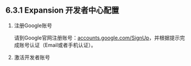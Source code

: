 ## 6.3.1 Expansion 开发者中心配置

1. 注册Google账号
   
   请到Google官网注册账号：[accounts.google.com/SignUp](https://accounts.google.com/SignUp?continue=http%3A%2F%2Fwww.google.com.hk%2F%3Fgws_rd%3Dssl%2Ccr&hl=zh-CN)，并根据提示完成账号认证（Email或者手机认证）。
   
2. 激活开发者账号
   
   